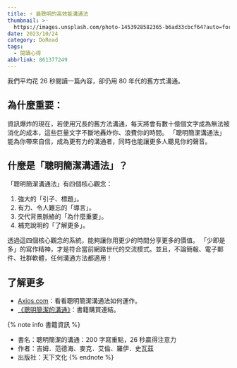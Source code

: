 ```yaml
---
title: ⚡️ 最聰明的高效能溝通法
thumbnail: >-
  https://images.unsplash.com/photo-1453928582365-b6ad33cbcf64?auto=format&fit=crop&q=80&w=2946&ixlib=rb-4.0.3&ixid=M3wxMjA3fDB8MHxwaG90by1wYWdlfHx8fGVufDB8fHx8fA%3D%3D
date: 2023/10/24
category: DoRead
tags:
  - 閱讀心得
abbrlink: 861377249
---
```

我們平均花 26 秒閱讀一篇內容，卻仍用 80 年代的舊方式溝通。
<!-- more -->
## 為什麼重要：
資訊爆炸的現在，若使用冗長的舊方法溝通，每天將會有數十億個文字成為無法被消化的成本，這些巨量文字不斷地轟炸你、浪費你的時間。
「聰明簡潔溝通法」能為你帶來自信，成為更有力的溝通者，同時也能讓更多人聽見你的聲音。
## 什麼是「聰明簡潔溝通法」？
「聰明簡潔溝通法」有四個核心觀念：
1. 強大的「引子、標題」。
2. 有力、令人難忘的「導言」。
3. 交代背景脈絡的「為什麼重要」。
4. 補充說明的「了解更多」。

透過這四個核心觀念的系統，能夠讓你用更少的時間分享更多的價值。
「少即是多」的寫作精神，才是符合當前網路世代的交流模式。並且，不論簡報、電子郵件、社群軟體，任何溝通方法都適用！
## 了解更多
- [Axios.com](https://www.axios.com/)：看看聰明簡潔溝通法如何運作。
- [《聰明簡潔的溝通》](https://www.books.com.tw/products/0010958366?sloc=main)：書籍購買連結。

{% note info 書籍資訊  %}
- 書名：聰明簡潔的溝通：200 字寫重點，26 秒贏得注意力
- 作者：吉姆．范德海、麥克．艾倫、羅伊．史瓦茲
- 出版社：天下文化
{% endnote %}